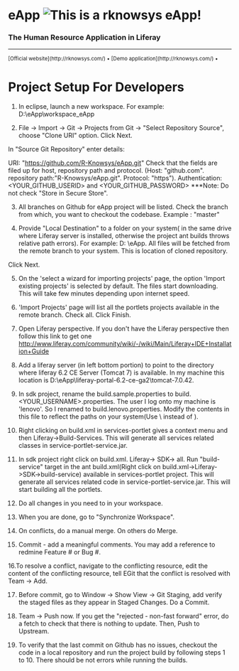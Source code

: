 eApp ![This is a rknowsys eApp!](http://rknowsys.com/assets/img/logo.gif) 
====

### The Human Resource Application in Liferay

---

<small>
[Official website](http://rknowsys.com/) &bull;
[Demo application](http://rknowsys.com/) &bull;
</small>
 
Project Setup For Developers
============================

1. In eclipse, launch a new workspace. For example: D:\eApp\workspace_eApp

2. File -> Import -> Git -> Projects from Git -> "Select Repository Source", choose "Clone URI" option. Click Next.

In "Source Git Repository" enter details:
 
URI: "https://github.com/R-Knowsys/eApp.git" Check that the fields are filed up for host, repository path and protocol. (Host: "github.com". repository path:"R-Knowsys/eApp.git". Protocol: "https"). 
Authentication: <YOUR_GITHUB_USERID> and <YOUR_GITHUB_PASSWORD>
***Note: Do not check "Store in Secure Store".

3. All branches on Github for eApp project will be listed. Check the branch from which, you want to checkout the codebase. Example : "master"

4. Provide "Local Destination" to a folder on your system( in the same drive where Liferay server is installed, otherwise the project ant builds throws relative path errors). For example: D:
\eApp. All files will be fetched from the remote branch to your system. This is location of cloned repository. 

Click Next.

5. On the 'select a wizard for importing projects' page, the option 'Import existing projects' is selected by default. The files start downloading. This will take few minutes depending upon internet speed.

6. 'Import Projects' page will list all the portlets projects available in the remote branch. Check all. Click Finish.

7. Open Liferay perspective. If you don't have the Liferay perspective then follow this link to get one http://www.liferay.com/community/wiki/-/wiki/Main/Liferay+IDE+Installation+Guide

8. Add a liferay server (in left bottom portion) to point to the directory where liferay 6.2 CE Server (Tomcat 7) is available. In my machine this location is D:\eApp\liferay-portal-6.2-ce-ga2\tomcat-7.0.42.

9. In sdk project, rename the build.sample.properties to build.<YOUR_USERNAME>.properties. The user I log onto my machine is 'lenovo'. So I renamed to build.lenovo.properties. Modify the contents in this file 
to reflect the paths on your system(Use \\ instead of \).

10. Right clicking on build.xml in services-portlet gives a context menu and then Liferay->Build-Services. This will generate all services related classes in service-portlet-service.jar.

11. In sdk project right click on build.xml. Liferay-> SDK-> all. Run "build-service" target in the ant build.xml(Right click on build.xml->Liferay->SDK->build-service) available in services-portlet project. This will generate all services related code in service-portlet-service.jar. This will start building all the portlets.

12. Do all changes in you need to in your workspace. 

13. When you are done, go to "Synchronize Workspace". 

14. On conflicts, do a manual merge. On others do Merge.

15. Commit - add a meaningful comments. You may add a reference to redmine Feature # or Bug #.

16.To resolve a conflict, navigate to the conflicting resource, edit the content of the conflicting resource, tell EGit that the conflict is resolved with Team -> Add. 

17. Before commit, go to Window -> Show View -> Git Staging, add verify the staged files as they appear in Staged Changes. Do a Commit.

18. Team -> Push now. If you get the "rejected - non-fast forward" error, do a fetch to check that there is nothing to update. Then, Push to Upstream. 

19. To verify that the last commit on Github has no issues, checkout the code in a local repository and run the project build by following steps 1 to 10. There should be not errors while running the builds.

